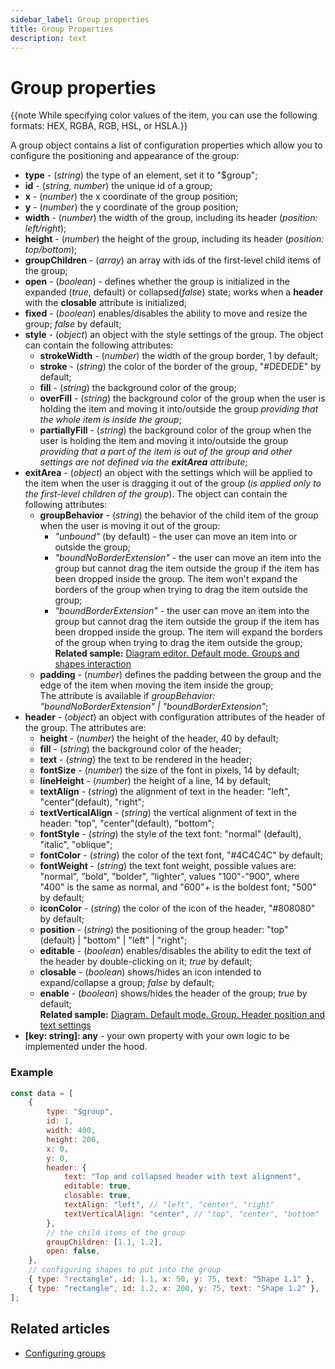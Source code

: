 ```yaml
---
sidebar_label: Group properties
title: Group Properties 
description: text
---
```


# Group properties

{{note While specifying color values of the item, you can use the following formats: HEX, RGBA, RGB, HSL, or HSLA.}}

A group object contains a list of configuration properties which allow you to configure the positioning and appearance of the group:

- **type** - (*string*) the type of an element, set it to "$group";
- **id** - (*string, number*) the unique id of a group;
- **x** - (*number*) the x coordinate of the group position;
- **y** - (*number*) the y coordinate of the group position;
- **width** - (*number*) the width of the group, including its header (*position: left/right*);
- **height** - (*number*) the height of the group, including its header (*position: top/bottom*);
- **groupChildren** - (*array*) an array with ids of the first-level child items of the group;
- **open** - (*boolean*) - defines whether the group is initialized in the expanded (*true*, default) or collapsed(*false*) state; works when a **header** with the **closable** attribute is initialized;
- **fixed** - (*boolean*) enables/disables the ability to move and resize the group; *false* by default;
- **style** - (*object*) an object with the style settings of the group. The object can contain the following attributes:
  - **strokeWidth** - (*number*) the width of the group border, 1 by default;
  - **stroke** - (*string*) the color of the border of the group, "#DEDEDE" by default;
  - **fill** - (*string*) the background color of the group;
  - **overFill** - (*string*) the background color of the group when the user is holding the item and moving it into/outside the group *providing that the whole item is inside the group*;
  - **partiallyFill** - (*string*) the background color of the group when the user is holding the item and moving it into/outside the group *providing that a part of the item is out of the group and other settings are not defined via the **exitArea** attribute*;
- **exitArea** - (*object*) an object with the settings which will be applied to the item when the user is dragging it out of the group (*is applied only to the first-level children of the group*). The object can contain the following attributes:
  - **groupBehavior** - (*string*) the behavior of the child item of the group when the user is moving it out of the group: 
      - *"unbound"* (by default) - the user can move an item into or outside the group;
      - *"boundNoBorderExtension"* - the user can move an item into the group but cannot drag the item outside the group if the item has been dropped inside the group. The item won't expand the borders of the group when trying to drag the item outside the group;
      - *"boundBorderExtension"* - the user can move an item into the group but cannot drag the item outside the group if the item has been dropped inside the group. The item will expand the borders of the group when trying to drag the item outside the group; <br>**Related sample:** [Diagram editor. Default mode. Groups and shapes interaction](https://snippet.dhtmlx.com/4gxy38ek)
  - **padding** - (*number*) defines the padding between the group and the edge of the item when moving the item inside the group; <br> 
  The attribute is available if *groupBehavior: "boundNoBorderExtension" | "boundBorderExtension"*;
- **header** - (*object*) an object with configuration attributes of the header of the group. The attributes are:
  - **height** - (*number*) the height of the header, 40 by default;
  - **fill** - (*string*) the background color of the header;
  - **text** - (*string*) the text to be rendered in the header;
  - **fontSize** - (*number*) the size of the font in pixels, 14 by default;
  - **lineHeight** - (*number*) the height of a line, 14 by default;
  - **textAlign** - (*string*) the alignment of text in the header: "left", "center"(default), "right";
  - **textVerticalAlign** - (*string*) the vertical alignment of text in the header: "top", "center"(default), "bottom";
  - **fontStyle** - (*string*) the style of the text font: "normal" (default), "italic", "oblique";
  - **fontColor** - (*string*) the color of the text font, "#4C4C4C" by default;
  - **fontWeight** - (*string*) the text font weight, possible values are: "normal", "bold", "bolder", "lighter", values "100"-"900", where "400" is the same as normal, and "600"+ is the boldest font; "500" by default;
  - **iconColor** - (*string*) the color of the icon of the header, "#808080" by default;
  - **position** - (*string*) the positioning of the group header: "top" (default) | "bottom" | "left" | "right";
  - **editable** - (*boolean*) enables/disables the ability to edit the text of the header by double-clicking on it; *true* by default;
  - **closable** - (*boolean*) shows/hides an icon intended to expand/collapse a group; *false* by default;
  - **enable** - (*boolean*) shows/hides the header of the group; *true* by default; <br>**Related sample:** [Diagram. Default mode. Group. Header position and text settings](https://snippet.dhtmlx.com/6hunrja8)
- **[key: string]: any**  - your own property with your own logic to be implemented under the hood.

### Example

~~~js
const data = [    
    {
        type: "$group",
        id: 1,
        width: 400,
        height: 200,
        x: 0,
        y: 0,
        header: {
            text: "Top and collapsed header with tеxt alignment",
            editable: true,
            closable: true,
            textAlign: "left", // "left", "center", "right"
            textVerticalAlign: "center", // "top", "center", "bottom"
        },
      	// the child items of the group
        groupChildren: [1.1, 1.2],
        open: false,
    },
  	// configuring shapes to put into the group
    { type: "rectangle", id: 1.1, x: 50, y: 75, text: "Shape 1.1" },
    { type: "rectangle", id: 1.2, x: 200, y: 75, text: "Shape 1.2" },
];
~~~

## Related articles

- [Configuring groups](../../groups/index/)